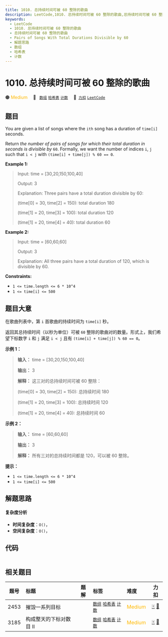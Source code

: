```yaml
---
title: 1010. 总持续时间可被 60 整除的歌曲
description: LeetCode,1010. 总持续时间可被 60 整除的歌曲,总持续时间可被 60 整除的歌曲,Pairs of Songs With Total Durations Divisible by 60,解题思路,数组,哈希表,计数
keywords:
  - LeetCode
  - 1010. 总持续时间可被 60 整除的歌曲
  - 总持续时间可被 60 整除的歌曲
  - Pairs of Songs With Total Durations Divisible by 60
  - 解题思路
  - 数组
  - 哈希表
  - 计数
---
```


# 1010. 总持续时间可被 60 整除的歌曲

🟠 <font color=#ffb800>Medium</font>&emsp; 🔖&ensp; [`数组`](/tag/array.md) [`哈希表`](/tag/hash-table.md) [`计数`](/tag/counting.md)&emsp; 🔗&ensp;[`力扣`](https://leetcode.cn/problems/pairs-of-songs-with-total-durations-divisible-by-60) [`LeetCode`](https://leetcode.com/problems/pairs-of-songs-with-total-durations-divisible-by-60)

## 题目

You are given a list of songs where the `ith` song has a duration of `time[i]`
seconds.

Return _the number of pairs of songs for which their total duration in seconds
is divisible by_ `60`. Formally, we want the number of indices `i`, `j` such
that `i < j` with `(time[i] + time[j]) % 60 == 0`.



**Example 1:**

> Input: time = [30,20,150,100,40]
> 
> Output: 3
> 
> Explanation: Three pairs have a total duration divisible by 60:
> 
> (time[0] = 30, time[2] = 150): total duration 180
> 
> (time[1] = 20, time[3] = 100): total duration 120
> 
> (time[1] = 20, time[4] = 40): total duration 60

**Example 2:**

> Input: time = [60,60,60]
> 
> Output: 3
> 
> Explanation: All three pairs have a total duration of 120, which is divisible by 60.

**Constraints:**

  * `1 <= time.length <= 6 * 10^4`
  * `1 <= time[i] <= 500`


## 题目大意

在歌曲列表中，第 `i` 首歌曲的持续时间为 `time[i]` 秒。

返回其总持续时间（以秒为单位）可被 `60` 整除的歌曲对的数量。形式上，我们希望下标数字 `i` 和 `j` 满足  `i < j` 且有
`(time[i] + time[j]) % 60 == 0`。



**示例 1：**

> 
> 
> 
> 
> 
> **输入：** time = [30,20,150,100,40]
> 
> **输出：** 3
> 
> **解释：** 这三对的总持续时间可被 60 整除：
> 
> (time[0] = 30, time[2] = 150): 总持续时间 180
> 
> (time[1] = 20, time[3] = 100): 总持续时间 120
> 
> (time[1] = 20, time[4] = 40): 总持续时间 60
> 
> 

**示例 2：**

> 
> 
> 
> 
> 
> **输入：** time = [60,60,60]
> 
> **输出：** 3
> 
> **解释：** 所有三对的总持续时间都是 120，可以被 60 整除。
> 
> 



**提示：**

  * `1 <= time.length <= 6 * 10^4`
  * `1 <= time[i] <= 500`


## 解题思路

#### 复杂度分析

- **时间复杂度**：`O()`，
- **空间复杂度**：`O()`，

## 代码

```javascript

```

## 相关题目

<!-- prettier-ignore -->
| 题号 | 标题 | 题解 | 标签 | 难度 | 力扣 |
| :------: | :------ | :------: | :------ | :------ | :------: |
| 2453 | 摧毁一系列目标 |  |  [`数组`](/tag/array.md) [`哈希表`](/tag/hash-table.md) [`计数`](/tag/counting.md) | <font color=#ffb800>Medium</font> | [🀄️](https://leetcode.cn/problems/destroy-sequential-targets) [🔗](https://leetcode.com/problems/destroy-sequential-targets) |
| 3185 | 构成整天的下标对数目 II |  |  [`数组`](/tag/array.md) [`哈希表`](/tag/hash-table.md) [`计数`](/tag/counting.md) | <font color=#ffb800>Medium</font> | [🀄️](https://leetcode.cn/problems/count-pairs-that-form-a-complete-day-ii) [🔗](https://leetcode.com/problems/count-pairs-that-form-a-complete-day-ii) |
